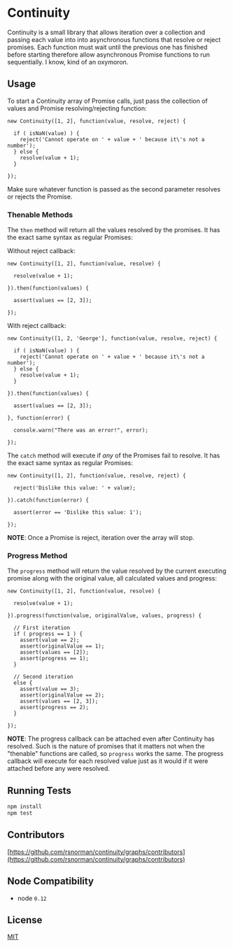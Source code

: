 # Continuity

Continuity is a small library that allows iteration over a collection and passing each value into into asynchronous functions that resolve or reject promises. Each function must wait until the previous one has finished before starting therefore allow asynchronous Promise functions to run sequentially. I know, kind of an oxymoron.

## Usage

To start a Continuity array of Promise calls, just pass the collection of values
and Promise resolving/rejecting function:

    new Continuity([1, 2], function(value, resolve, reject) {

      if ( isNaN(value) ) {
        reject('Cannot operate on ' + value + ' because it\'s not a number');
      } else {
        resolve(value + 1);
      }

    });

Make sure whatever function is passed as the second parameter resolves
or rejects the Promise.

### Thenable Methods

The `then` method will return all the values resolved by the promises. It has
the exact same syntax as regular Promises:

Without reject callback:

    new Continuity([1, 2], function(value, resolve) {

      resolve(value + 1);

    }).then(function(values) {

      assert(values == [2, 3]);

    });

With reject callback:

    new Continuity([1, 2, 'George'], function(value, resolve, reject) {

      if ( isNaN(value) ) {
        reject('Cannot operate on ' + value + ' because it\'s not a number');
      } else {
        resolve(value + 1);
      }

    }).then(function(values) {

      assert(values == [2, 3]);

    }, function(error) {

      console.warn("There was an error!", error);

    });

The `catch` method will execute if *any* of the Promises fail to resolve. It has
the exact same syntax as regular Promises:

    new Continuity([1, 2], function(value, resolve, reject) {

      reject('Dislike this value: ' + value);

    }).catch(function(error) {

      assert(error == 'Dislike this value: 1');

    });

**NOTE**: Once a Promise is reject, iteration over the array will stop.

### Progress Method

The `progress` method will return the value resolved by the current executing
promise along with the original value, all calculated values and progress:

    new Continuity([1, 2], function(value, resolve) {

      resolve(value + 1);

    }).progress(function(value, originalValue, values, progress) {

      // First iteration
      if ( progress == 1 ) {
        assert(value == 2);
        assert(originalValue == 1);
        assert(values == [2]);
        assert(progress == 1);
      }

      // Second iteration
      else {
        assert(value == 3);
        assert(originalValue == 2);
        assert(values == [2, 3]);
        assert(progress == 2);
      }

    });

**NOTE**: The progress callback can be attached even after Continuity
has resolved. Such is the nature of promises that it matters not when
the "thenable" functions are called, so `progress` works the same. The
progress callback will execute for each resolved value just as it would
if it were attached before any were resolved.

## Running Tests

```bash
npm install
npm test
```

## Contributors

 [https://github.com/rsnorman/continuity/graphs/contributors](https://github.com/rsnorman/continuity/graphs/contributors)

## Node Compatibility

  - node `0.12`

## License

[MIT](LICENSE)
